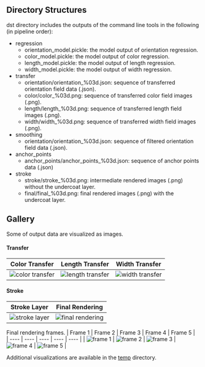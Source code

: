## Directory Structures

dst directory includes the outputs of the command line tools in the following (in pipeline order):

- regression
  - orientation_model.pickle: the model output of orientation regression.
  - color_model.pickle: the model output of color regression.
  - length_model.pickle: the model output of length regression.
  - width_model.pickle: the model output of width regression.
- transfer
  - orientation/orientation_%03d.json: sequence of transferred orientation field data (.json).
  - color/color_%03d.png: sequence of transferred color field images (.png).
  - length/length_%03d.png: sequence of transferred length field images (.png).
  - width/width_%03d.png: sequence of transferred width field images (.png).
- smoothing
  - orientation/orientation_%03d.json: sequence of filtered orientation field data (.json).
- anchor_points
  - anchor_points/anchor_points_%03d.json: sequence of anchor points data (.json)
- stroke
  - stroke/stroke_%03d.png: intermediate rendered images (.png) without the undercoat layer.
  - final/final_%03d.png: final rendered images (.png) with the undercoat layer.

## Gallery

Some of output data are visualized as images.

#### Transfer

|  Color Transfer  |  Length Transfer  | Width Transfer |
| ---- | ---- | ---- |
|  ![color transfer](transfer/color/color_001.png)  | ![length transfer](transfer/length/length_001.png)   | ![width transfer](transfer/width/width_001.png)   |

#### Stroke

|  Stroke Layer  |  Final Rendering  | 
| ---- | ---- |
|  ![stroke layer](stroke/stroke/stroke_001.png)  | ![final rendering](stroke/final/final_001.png)   |

Final rendering frames.
|  Frame 1  |  Frame 2  |  Frame 3  |  Frame 4 |  Frame 5  |  
| ---- | ---- | ---- | ---- | ---- |
|  ![frame 1](stroke/final/final_001.png)  | ![frame 2](stroke/final/final_002.png)   | ![frame 3](stroke/final/final_003.png)   | ![frame 4](stroke/final/final_004.png)   | ![frame 5](stroke/final/final_005.png)   |


Additional visualizations are available in the [temp](../temp) directory.